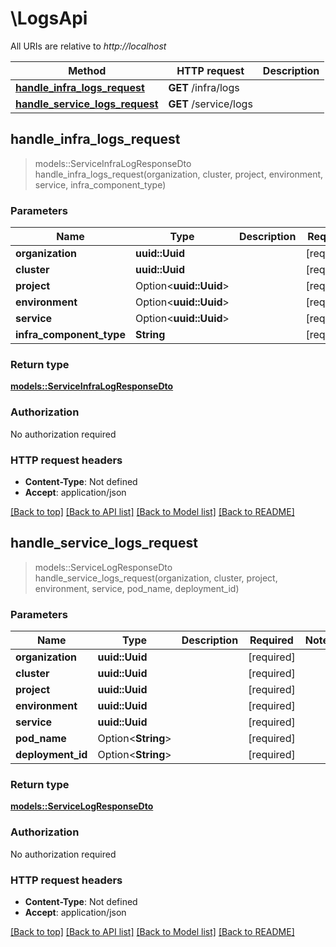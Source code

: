 # \LogsApi

All URIs are relative to *http://localhost*

Method | HTTP request | Description
------------- | ------------- | -------------
[**handle_infra_logs_request**](LogsApi.md#handle_infra_logs_request) | **GET** /infra/logs | 
[**handle_service_logs_request**](LogsApi.md#handle_service_logs_request) | **GET** /service/logs | 



## handle_infra_logs_request

> models::ServiceInfraLogResponseDto handle_infra_logs_request(organization, cluster, project, environment, service, infra_component_type)


### Parameters


Name | Type | Description  | Required | Notes
------------- | ------------- | ------------- | ------------- | -------------
**organization** | **uuid::Uuid** |  | [required] |
**cluster** | **uuid::Uuid** |  | [required] |
**project** | Option<**uuid::Uuid**> |  | [required] |
**environment** | Option<**uuid::Uuid**> |  | [required] |
**service** | Option<**uuid::Uuid**> |  | [required] |
**infra_component_type** | **String** |  | [required] |

### Return type

[**models::ServiceInfraLogResponseDto**](ServiceInfraLogResponseDto.md)

### Authorization

No authorization required

### HTTP request headers

- **Content-Type**: Not defined
- **Accept**: application/json

[[Back to top]](#) [[Back to API list]](../README.md#documentation-for-api-endpoints) [[Back to Model list]](../README.md#documentation-for-models) [[Back to README]](../README.md)


## handle_service_logs_request

> models::ServiceLogResponseDto handle_service_logs_request(organization, cluster, project, environment, service, pod_name, deployment_id)


### Parameters


Name | Type | Description  | Required | Notes
------------- | ------------- | ------------- | ------------- | -------------
**organization** | **uuid::Uuid** |  | [required] |
**cluster** | **uuid::Uuid** |  | [required] |
**project** | **uuid::Uuid** |  | [required] |
**environment** | **uuid::Uuid** |  | [required] |
**service** | **uuid::Uuid** |  | [required] |
**pod_name** | Option<**String**> |  | [required] |
**deployment_id** | Option<**String**> |  | [required] |

### Return type

[**models::ServiceLogResponseDto**](ServiceLogResponseDto.md)

### Authorization

No authorization required

### HTTP request headers

- **Content-Type**: Not defined
- **Accept**: application/json

[[Back to top]](#) [[Back to API list]](../README.md#documentation-for-api-endpoints) [[Back to Model list]](../README.md#documentation-for-models) [[Back to README]](../README.md)

